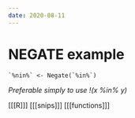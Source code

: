 ```yaml
---
date: 2020-08-11
---
```


# NEGATE example

    `%nin%` <- Negate(`%in%`)

*Preferable simply to use !(x %in% y)*

[[[R]]]
[[[snips]]]
[[[functions]]]


